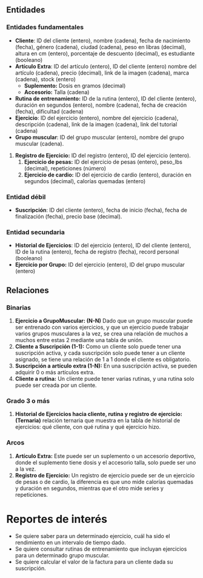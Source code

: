 ## Entidades

### Entidades fundamentales

* **Cliente**: ID del cliente (entero), nombre (cadena), fecha de nacimiento (fecha), género (cadena), ciudad (cadena), peso en libras (decimal), altura en cm (entero), porcentaje de descuento (decimal), es estudiante (booleano)
* **Artículo Extra**:  ID del artículo (entero), ID del cliente (entero) nombre del artículo (cadena), precio (decimal), link de la imagen (cadena), marca (cadena), stock (entero)
	* **Suplemento:** Dosis en gramos (decimal)
	* **Accesorio:** Talla (cadena)
* **Rutina de entrenamiento:** ID de la rutina (entero), ID del cliente (entero), duración en segundos (entero), nombre (cadena), fecha de creación (fecha), dificultad (cadena)
* **Ejercicio**: ID del ejercicio (entero), nombre del ejercicio (cadena), descripción (cadena), link de la imagen (cadena), link del tutorial (cadena)
* **Grupo muscular**: ID del grupo muscular (entero), nombre del grupo muscular (cadena).
1. **Registro de Ejercicio:** ID del registro (entero), ID del ejercicio (entero).
	1. **Ejercicio de pesas:** ID del ejercicio de pesas (entero), peso_lbs (decimal), repeticiones (número)
	2. **Ejercicio de cardio:** ID del ejercicio de cardio (entero),  duración en segundos (decimal), calorías quemadas (entero) 

### Entidad débil

* **Suscripción**: ID del cliente (entero), fecha de inicio (fecha), fecha de finalización (fecha), precio base (decimal).

### Entidad secundaria

* **Historial de Ejercicios**: ID del ejercicio (entero), ID del cliente (entero), ID de la rutina (entero), fecha de registro (fecha), record personal (booleano)
* **Ejercicio por Grupo:** ID del ejercicio (entero), ID del grupo muscular (entero)

## Relaciones

### Binarias

1. **Ejercicio a GrupoMuscular: (N-N)** Dado que un grupo muscular puede ser entrenado con varios ejercicios, y que un ejercicio puede trabajar varios grupos musculares a la vez, se crea una relación de muchos a muchos entre estas 2 mediante una tabla de unión.
2. **Cliente a Suscripción (1-1):** Como un cliente solo puede tener una suscripción activa, y cada suscripción solo puede tener a un cliente asignado, se tiene una relación de 1 a 1 donde el cliente es obligatorio.
3. **Suscripción a artículo extra (1-N):** En una suscripción activa, se pueden adquirir 0 o más artículos extra.
4. **Cliente a rutina:** Un cliente puede tener varias rutinas, y una rutina solo puede ser creada por un cliente.

### Grado 3 o más

1. **Historial de Ejercicios hacia cliente, rutina y registro de ejercicio: (Ternaria)** relación ternaria que muestra en la tabla de historial de ejercicios: qué cliente, con qué rutina y qué ejercicio hizo.

### Arcos

1. **Artículo Extra:** Este puede ser un suplemento o un accesorio deportivo, donde el suplemento tiene dosis y el accesorio talla, solo puede ser uno a la vez.
2. **Registro de Ejercicio:** Un registro de ejercicio puede ser de un ejercicio de pesas o de cardio, la diferencia es que uno mide calorías quemadas y duración en segundos, mientras que el otro mide series y repeticiones.

# Reportes de interés

- Se quiere saber para un determinado ejercicio, cuál ha sido el rendimiento en un intervalo de tiempo dado.
- Se quiere consultar rutinas de entrenamiento que incluyan ejercicios para un determinado grupo muscular.
- Se quiere calcular el valor de la factura para un cliente dada su suscripción.